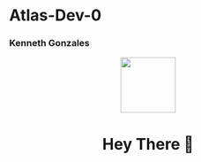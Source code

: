 <!-- Updated README.md 🎉  -->
<h1> Atlas-Dev-0 </h1>
<h3> Kenneth Gonzales </h3>



<div id="header" align="center">
  <img src="https://giphy.com/stickers/pudgypenguins-data-code-coding-FTFI4bczpUYAp4xuSt" width="100"/>
  <h1>Hey There 👋</h1>
</div>




